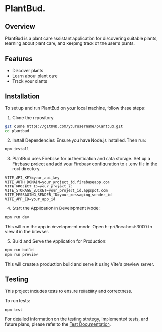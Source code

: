 # PlantBud.

## Overview
PlantBud is a plant care assistant application for discovering suitable plants, learning about plant care, and keeping track of the user's plants.

## Features
- Discover plants
- Learn about plant care
- Track your plants

## Installation
To set up and run PlantBud on your local machine, follow these steps:

1. Clone the repository:
  ```bash
  git clone https://github.com/yourusername/plantbud.git
  cd plantbud
  ```

2. Install Dependencies:
Ensure you have Node.js installed. Then run:
  ```bash
  npm install
  ```

3. PlantBud uses Firebase for authentication and data storage. Set up a Firebase project and add your Firebase configuration to a .env file in the root directory.
  ```env
  VITE_API_KEY=your_api_key
  VITE_AUTH_DOMAIN=your_project_id.firebaseapp.com
  VITE_PROJECT_ID=your_project_id
  VITE_STORAGE_BUCKET=your_project_id.appspot.com
  VITE_MESSAGING_SENDER_ID=your_messaging_sender_id
  VITE_APP_ID=your_app_id
  ```

4. Start the Application in Development Mode:
  ```bash
  npm run dev
  ```
This will run the app in development mode. Open http://localhost:3000 to view it in the browser.

5. Build and Serve the Application for Production:
  ```bash
  npm run build
  npm run preview
  ```
This will create a production build and serve it using Vite's preview server.

## Testing
This project includes tests to ensure reliability and correctness.

To run tests:
  ```bash
  npm test
  ```

For detailed information on the testing strategy, implemented tests, and future plans, please refer to the [Test Documentation](./TESTS.md).